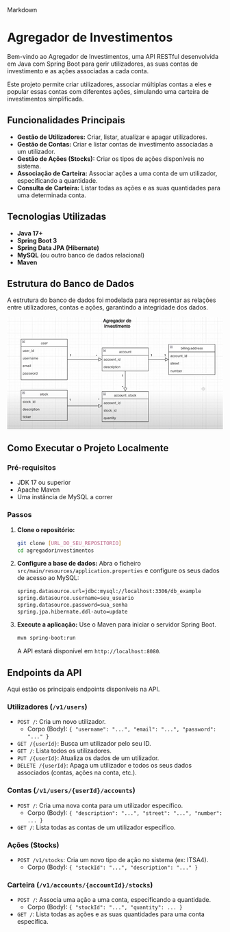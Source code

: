 Markdown

# Agregador de Investimentos

Bem-vindo ao Agregador de Investimentos, uma API RESTful desenvolvida em Java com Spring Boot para gerir utilizadores, as suas contas de investimento e as ações associadas a cada conta.

Este projeto permite criar utilizadores, associar múltiplas contas a eles e popular essas contas com diferentes ações, simulando uma carteira de investimentos simplificada.

## Funcionalidades Principais

* **Gestão de Utilizadores:** Criar, listar, atualizar e apagar utilizadores.
* **Gestão de Contas:** Criar e listar contas de investimento associadas a um utilizador.
* **Gestão de Ações (Stocks):** Criar os tipos de ações disponíveis no sistema.
* **Associação de Carteira:** Associar ações a uma conta de um utilizador, especificando a quantidade.
* **Consulta de Carteira:** Listar todas as ações e as suas quantidades para uma determinada conta.

## Tecnologias Utilizadas

* **Java 17+**
* **Spring Boot 3**
* **Spring Data JPA (Hibernate)**
* **MySQL** (ou outro banco de dados relacional)
* **Maven**

## Estrutura do Banco de Dados

A estrutura do banco de dados foi modelada para representar as relações entre utilizadores, contas e ações, garantindo a integridade dos dados.

![Diagrama de Entidade-Relacionamento](UML.png)

## Como Executar o Projeto Localmente

### Pré-requisitos

* JDK 17 ou superior
* Apache Maven
* Uma instância de MySQL a correr

### Passos

1.  **Clone o repositório:**
    ```bash
    git clone [URL_DO_SEU_REPOSITORIO]
    cd agregadorinvestimentos
    ```

2.  **Configure a base de dados:**
    Abra o ficheiro `src/main/resources/application.properties` e configure os seus dados de acesso ao MySQL:
    ```properties
    spring.datasource.url=jdbc:mysql://localhost:3306/db_example
    spring.datasource.username=seu_usuario
    spring.datasource.password=sua_senha
    spring.jpa.hibernate.ddl-auto=update
    ```

3.  **Execute a aplicação:**
    Use o Maven para iniciar o servidor Spring Boot.
    ```bash
    mvn spring-boot:run
    ```
    A API estará disponível em `http://localhost:8080`.

## Endpoints da API

Aqui estão os principais endpoints disponíveis na API.

### Utilizadores (`/v1/users`)

* `POST /`: Cria um novo utilizador.
    * Corpo (Body): `{ "username": "...", "email": "...", "password": "..." }`
* `GET /{userId}`: Busca um utilizador pelo seu ID.
* `GET /`: Lista todos os utilizadores.
* `PUT /{userId}`: Atualiza os dados de um utilizador.
* `DELETE /{userId}`: Apaga um utilizador e todos os seus dados associados (contas, ações na conta, etc.).

### Contas (`/v1/users/{userId}/accounts`)

* `POST /`: Cria uma nova conta para um utilizador específico.
    * Corpo (Body): `{ "description": "...", "street": "...", "number": ... }`
* `GET /`: Lista todas as contas de um utilizador específico.

### Ações (Stocks)

* `POST /v1/stocks`: Cria um novo tipo de ação no sistema (ex: ITSA4).
    * Corpo (Body): `{ "stockId": "...", "description": "..." }`

### Carteira (`/v1/accounts/{accountId}/stocks`)

* `POST /`: Associa uma ação a uma conta, especificando a quantidade.
    * Corpo (Body): `{ "stockId": "...", "quantity": ... }`
* `GET /`: Lista todas as ações e as suas quantidades para uma conta específica.
